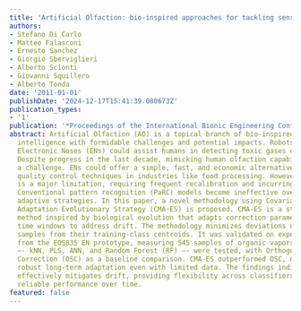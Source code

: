 ```yaml
---
title: 'Artificial Olfaction: bio-inspired approaches for tackling sensor drift issue'
authors:
- Stefano Di Carlo
- Matteo Falasconi
- Ernesto Sanchez
- Giorgio Sberviglieri
- Alberto Scionti
- Giovanni Squillero
- Alberto Tonda
date: '2011-01-01'
publishDate: '2024-12-17T15:41:39.080673Z'
publication_types:
- '1'
publication: '*Proceedings of the International Bionic Engineering Conference*'
abstract: Artificial Olfaction (AO) is a topical branch of bio-inspired artificial
  intelligence with formidable challenges and potential impacts. Robots equipped with
  Electronic Noses (ENs) could assist humans in detecting toxic gases or explosives.
  Despite progress in the last decade, mimicking human olfaction capabilities remains
  a challenge. ENs could offer a simple, fast, and economic alternative to traditional
  quality control techniques in industries like food processing. However, sensor drift
  is a major limitation, requiring frequent recalibration and incurring high costs.
  Conventional pattern recognition (PaRC) models become ineffective over time, necessitating
  adaptive strategies. In this paper, a novel methodology using Covariance Matrix
  Adaptation Evolutionary Strategy (CMA-ES) is proposed. CMA-ES is a stochastic optimization
  method inspired by biological evolution that adapts correction parameters in small
  time windows to address drift. The methodology minimizes deviations of drift-corrected
  samples from their training-class centroids. It was validated on experimental data
  from the EOS835 EN prototype, measuring 545 samples of organic vapors. Four classifiers
  —- kNN, PLS, ANN, and Random Forest (RF) —- were tested, with Orthogonal Signal
  Correction (OSC) as a baseline comparison. CMA-ES outperformed OSC, demonstrating
  robust long-term adaptation even with limited data. The findings indicate that CMA-ES
  effectively mitigates drift, providing flexibility across classifiers and ensuring
  reliable performance over time.
featured: false
---
```

